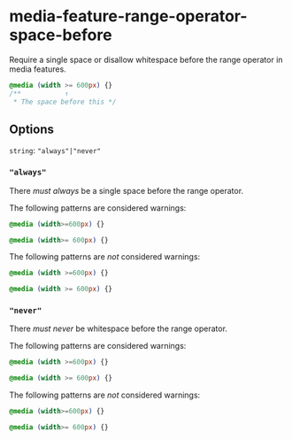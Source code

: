 # media-feature-range-operator-space-before

Require a single space or disallow whitespace before the range operator in media features.

```css
@media (width >= 600px) {}
/**           ↑
 * The space before this */
```

## Options

`string`: `"always"|"never"`

### `"always"`

There *must always* be a single space before the range operator.

The following patterns are considered warnings:

```css
@media (width>=600px) {}
```

```css
@media (width>= 600px) {}
```

The following patterns are *not* considered warnings:

```css
@media (width >=600px) {}
```

```css
@media (width >= 600px) {}
```

### `"never"`

There *must never* be whitespace before the range operator.

The following patterns are considered warnings:

```css
@media (width >=600px) {}
```

```css
@media (width >= 600px) {}
```

The following patterns are *not* considered warnings:

```css
@media (width>=600px) {}
```

```css
@media (width>= 600px) {}
```
